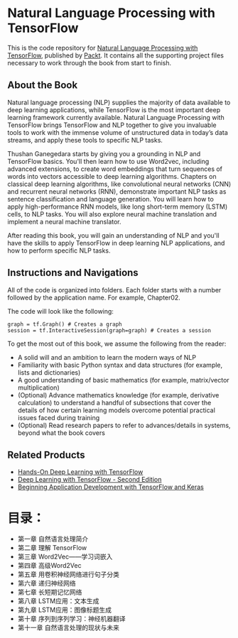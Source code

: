 # Natural Language Processing with TensorFlow
This is the code repository for [Natural Language Processing with TensorFlow](https://www.packtpub.com/application-development/natural-language-processing-tensorflow?utm_source=github&utm_medium=repository&utm_campaign=9781788478311), published by [Packt](https://www.packtpub.com/?utm_source=github). It contains all the supporting project files necessary to work through the book from start to finish.
## About the Book
Natural language processing (NLP) supplies the majority of data available to deep learning applications, while TensorFlow is the most important deep learning framework currently available. Natural Language Processing with TensorFlow brings TensorFlow and NLP together to give you invaluable tools to work with the immense volume of unstructured data in today’s data streams, and apply these tools to specific NLP tasks.

Thushan Ganegedara starts by giving you a grounding in NLP and TensorFlow basics. You'll then learn how to use Word2vec, including advanced extensions, to create word embeddings that turn sequences of words into vectors accessible to deep learning algorithms. Chapters on classical deep learning algorithms, like convolutional neural networks (CNN) and recurrent neural networks (RNN), demonstrate important NLP tasks as sentence classification and language generation. You will learn how to apply high-performance RNN models, like long short-term memory (LSTM) cells, to NLP tasks. You will also explore neural machine translation and implement a neural machine translator.

After reading this book, you will gain an understanding of NLP and you'll have the skills to apply TensorFlow in deep learning NLP applications, and how to perform specific NLP tasks.

## Instructions and Navigations
All of the code is organized into folders. Each folder starts with a number followed by the application name. For example, Chapter02.



The code will look like the following:
```
graph = tf.Graph() # Creates a graph
session = tf.InteractiveSession(graph=graph) # Creates a session
```

To get the most out of this book, we assume the following from the reader:
* A solid will and an ambition to learn the modern ways of NLP
* Familiarity with basic Python syntax and data structures (for example, lists and dictionaries)
* A good understanding of basic mathematics (for example, matrix/vector multiplication)
* (Optional) Advance mathematics knowledge (for example, derivative calculation) to understand a handful of subsections that cover the details of how certain learning models overcome potential practical issues faced during training
* (Optional) Read research papers to refer to advances/details in systems, beyond what the book covers

## Related Products

* [Hands-On Deep Learning with TensorFlow](https://www.packtpub.com/big-data-and-business-intelligence/hands-deep-learning-tensorflow?utm_source=github&utm_medium=repository&utm_campaign=9781787282773)
* [Deep Learning with TensorFlow - Second Edition](https://www.packtpub.com/big-data-and-business-intelligence/deep-learning-tensorflow-second-edition?utm_source=github&utm_medium=repository&utm_campaign=9781788831109)
* [Beginning Application Development with TensorFlow and Keras](https://www.packtpub.com/application-development/beginning-application-development-tensorflow-and-keras?utm_source=github&utm_medium=repository&utm_campaign=9781789537291)



# 目录：

- 第一章  自然语言处理简介
- 第二章  理解 TensorFlow
- 第三章  Word2Vec——学习词嵌入
- 第四章  高级Word2Vec
- 第五章  用卷积神经网络进行句子分类
- 第六章  递归神经网络
- 第七章  长短期记忆网络
- 第八章  LSTM应用：文本生成
- 第九章  LSTM应用：图像标题生成
- 第十章  序列到序列学习：神经机器翻译
- 第十一章  自然语言处理的现状与未来

